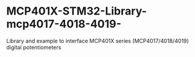 # MCP401X-STM32-Library-mcp4017-4018-4019-
Library and example to interface MCP401X series (MCP4017/4018/4019) digital potentiometers
